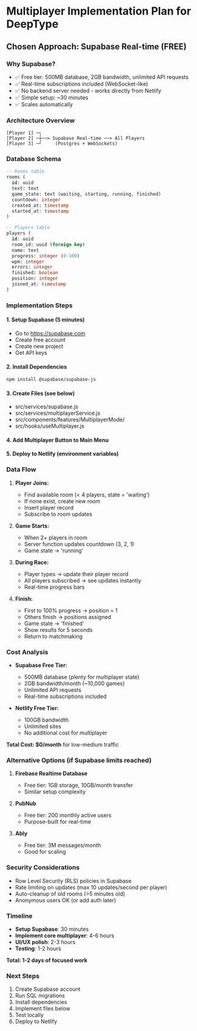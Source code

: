 # Multiplayer Implementation Plan for DeepType

## Chosen Approach: Supabase Real-time (FREE)

### Why Supabase?
- ✅ Free tier: 500MB database, 2GB bandwidth, unlimited API requests
- ✅ Real-time subscriptions included (WebSocket-like)
- ✅ No backend server needed - works directly from Netlify
- ✅ Simple setup: ~30 minutes
- ✅ Scales automatically

### Architecture Overview

```
[Player 1] ─┐
[Player 2] ─┼──> Supabase Real-time ──> All Players
[Player 3] ─┘     (Postgres + WebSockets)
```

### Database Schema

```sql
-- Rooms table
rooms (
  id: uuid
  text: text
  game_state: text (waiting, starting, running, finished)
  countdown: integer
  created_at: timestamp
  started_at: timestamp
)

-- Players table
players (
  id: uuid
  room_id: uuid (foreign key)
  name: text
  progress: integer (0-100)
  wpm: integer
  errors: integer
  finished: boolean
  position: integer
  joined_at: timestamp
)
```

### Implementation Steps

#### 1. Setup Supabase (5 minutes)
   - Go to https://supabase.com
   - Create free account
   - Create new project
   - Get API keys

#### 2. Install Dependencies
   ```bash
   npm install @supabase/supabase-js
   ```

#### 3. Create Files (see below)
   - src/services/supabase.js
   - src/services/multiplayerService.js
   - src/components/features/MultiplayerMode/
   - src/hooks/useMultiplayer.js

#### 4. Add Multiplayer Button to Main Menu

#### 5. Deploy to Netlify (environment variables)

### Data Flow

1. **Player Joins:**
   - Find available room (< 4 players, state = 'waiting')
   - If none exist, create new room
   - Insert player record
   - Subscribe to room updates

2. **Game Starts:**
   - When 2+ players in room
   - Server function updates countdown (3, 2, 1)
   - Game state → 'running'

3. **During Race:**
   - Player types → update their player record
   - All players subscribed → see updates instantly
   - Real-time progress bars

4. **Finish:**
   - First to 100% progress → position = 1
   - Others finish → positions assigned
   - Game state → 'finished'
   - Show results for 5 seconds
   - Return to matchmaking

### Cost Analysis
- **Supabase Free Tier:**
  - 500MB database (plenty for multiplayer state)
  - 2GB bandwidth/month (~10,000 games)
  - Unlimited API requests
  - Real-time subscriptions included

- **Netlify Free Tier:**
  - 100GB bandwidth
  - Unlimited sites
  - No additional cost for multiplayer

**Total Cost: $0/month** for low-medium traffic

### Alternative Options (if Supabase limits reached)

1. **Firebase Realtime Database**
   - Free tier: 1GB storage, 10GB/month transfer
   - Similar setup complexity

2. **PubNub** 
   - Free tier: 200 monthly active users
   - Purpose-built for real-time

3. **Ably**
   - Free tier: 3M messages/month
   - Good for scaling

### Security Considerations
- Row Level Security (RLS) policies in Supabase
- Rate limiting on updates (max 10 updates/second per player)
- Auto-cleanup of old rooms (>5 minutes old)
- Anonymous users OK (or add auth later)

### Timeline
- **Setup Supabase**: 30 minutes
- **Implement core multiplayer**: 4-6 hours
- **UI/UX polish**: 2-3 hours
- **Testing**: 1-2 hours

**Total: 1-2 days of focused work**

### Next Steps
1. Create Supabase account
2. Run SQL migrations
3. Install dependencies
4. Implement files below
5. Test locally
6. Deploy to Netlify
